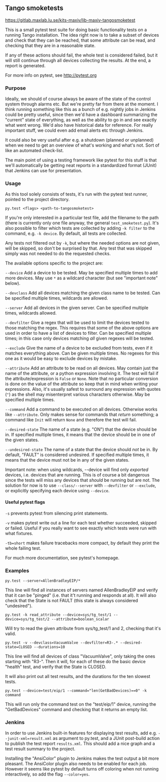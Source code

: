 ## Tango smoketests ##

https://gitlab.maxlab.lu.se/kits-maxiv/lib-maxiv-tangosmoketest

This is a small pytest test suite for doing basic functionality tests on a running Tango installation. The idea right now is to take a subset of devices and check that they can be reached, that some attribute can be read, and checking that they are in a reasonable state.

If any of these actions should fail, the whole test is considered failed, but it will still continue through all devices collecting the results. At the end, a report is generated.

For more info on pytest, see http://pytest.org


### Purpose ###

Ideally, we should of course always be aware of the state of the control system through alarms etc. But we're pretty far from there at the moment. I think running something like this as a bunch of e.g. nightly jobs in Jenkins could be pretty useful, since then we'd have a dashboard summarizing the "current" state of everything, as well as the ability to go in and see exactly what went wrong. We'd also have historical data for reference. For really important stuff, we could even add email alerts etc through Jenkins.

It could also be very useful after e.g. a shutdown (planned or unplanned) when we need to get an overview of what's working and what's not. Sort of like an automated check-list.

The main point of using a testing framework like pytest for this stuff is that we'll automatically be getting neat reports in a standardized format (JUnit) that Jenkins can use for presentation.


### Usage ###

As this tool solely consists of tests, it's run with the pytest test runner, pointed to the project directory.

```
py.test <flags> <path-to-tangosmoketest>
```

If you're only interested in a particular test file, add the filename to the path (there is currently only one file anyway, the general `test_smoketest.py`). It's also possible to filter which tests are collected by adding `-k filter` to the command, e.g. `-k device`. By default, all tests are collected.

Any tests not filtered out by `-k`, but where the needed options are not given, will be skipped, so don't be surprised by that. Any test that was skipped simply was not needed to do the requested checks.

The available options specific to the project are:

`--device` Add a device to be tested. May be specified multiple times to add more devices. May use `*` as a wildcard character (but see "important note" below).

`--devclass` Add all devices matching the given class name to be tested. Can be specified multiple times, wildcards are allowed.

`--server` Add all devices in the given server. Can be specified multiple times, wildcards allowed.

`--devfilter` Give a regex that will be used to limit the devices tested to those matching the regex. This requires that some of the above options are used in order to have a list of devices to filter. Can be specified multiple times; in this case only devices matching *all* given regexes will be tested.

`--exclude` Give the name of a device to be excluded from tests, even if it matches everything above. Can be given multiple times. No regexes for this one as it would be easy to exclude devices by mistake.

`--attribute` Add an attribute to be read on all devices. May contain just the name of the attribute, or a python expression involving it. The test will fail if the attribute/expression is `False` or `None`. Note that no particular conversion is done on the value of the attribute so keep that in mind when writing your expressions. Also, it's usually safest to surround any expression with quotes (`"`) as the shell may misenterpret various characters otherwise. May be specified multiple times.

`--command` Add a command to be executed on all devices. Otherwise works like `--attribute`. Only makes sense for commands that *return* something; a command like `Init` will return `None` and therefore the test will fail.

`--desired-state` The name of a state (e.g. "ON") that the device should be in. If specified multiple times, it means that the device should be in one of the given states.

`--undesired-state` The name of a state that the device should *not* be in. By default, "FAULT" is considered undesired. If specified multiple times, it means that the device must not be in any of the given states.

Important note: when using wildcards, --device will find only *exported* devices, i.e. devices that are running. This is of course a bit dangerous since the tests will miss any devices that *should* be running but are not. The solution for now is to use `--class/--server` with  `--devfilter` or `--exclude`, or explicitly specifying each device using `--device`.


#### Useful pytest flags ####

`-s` prevents pytest from silencing print statements.

`-v` makes pytest write out a line for each test whether succeeded, skipped or failed. Useful if you really want to see exactly which tests were run with what fixtures.

`-tb=short` makes failure tracebacks more compact, by default they print the whole failing test.


For much more documentation, see pytest's homepage.


### Examples ###

```
py.test --server=AllenBradleyEIP/* 
```

This line will find all instances of servers named AllenBradleyEIP and verify that it can be "pinged" (i.e. that it't running and responds at all). It will also check that the State is not FAULT (this state is always considered "undesired").

```
py.test -k read_attribute --device=sys/tg_test/1 --device=sys/tg_test/2 --attribute=boolean_scalar
```

Will try to read the given attribute from sys/tg_test/1 and 2, checking that it's valid. 

```
py.test -v --devclass=VacuumValve --devfilter=R3-.* --desired-state=CLOSED --durations=10
```

This line will find all devices of class "VacuumValve", only taking the ones starting with "R3-". Then it will, for each of these do the basic device "health" test, and verify that the State is CLOSED.

It will also print out all test results, and the durations for the ten slowest tests.

```
py.test --device=test/eip/1 --command="len(GetBadDevices)==0" -k command
```

This will run only the command test on the "test/eip/1" device, running the "GetBadDevices" command and checking that it returns an empty list.


### Jenkins ###

In order to use Jenkins built-in features for displaying test results, add e.g. `--junit-xml=result.xml` as argument to py.test, and a JUnit post-build action to publish the test report `results.xml`. This should add a nice graph and a test result summary to the project.

Installing the "AnsiColor" plugin to Jenkins makes the test output a bit more pleasant. The AnsiColor plugin also needs to be enabled for each job. However it seems like pytest by default turns off coloring when not running interactively, so add the flag `--color=yes`.

